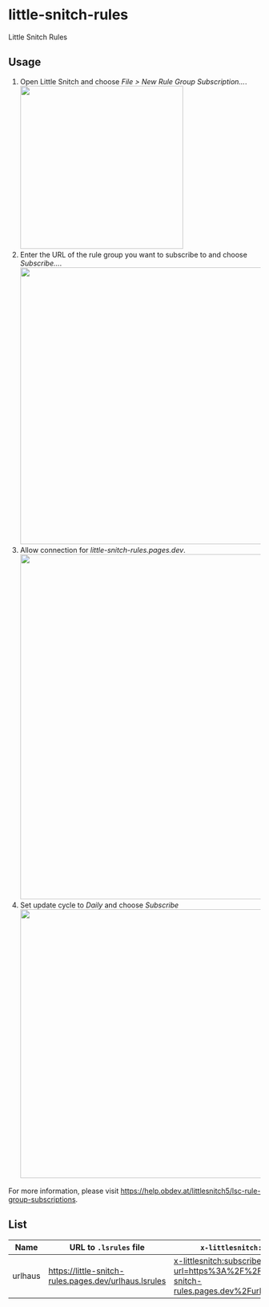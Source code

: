 little-snitch-rules
==

Little Snitch Rules

Usage
--


1. Open Little Snitch and choose *File > New Rule Group Subscription...*. <img width="325" src="https://user-images.githubusercontent.com/20679825/149417366-a7fbdbf2-07b8-4a36-afc5-05c347b1432e.png">
2. Enter the URL of the rule group you want to subscribe to and choose *Subscribe...*. <img width="552" src="https://user-images.githubusercontent.com/20679825/149417564-6c775c7c-dd97-4ce0-b1a5-04aa7c80bef4.png">
3. Allow connection for *little-snitch-rules.pages.dev*. <img width="688" src="https://user-images.githubusercontent.com/20679825/149418118-6c8c1c86-1682-4de8-9cea-00ce962c6a71.png">
4. Set update cycle to *Daily* and choose *Subscribe* <img width="536" src="https://user-images.githubusercontent.com/20679825/149417962-7e2ef56e-cb4d-44d1-804f-8870c17d4f89.png">

For more information, please visit <https://help.obdev.at/littlesnitch5/lsc-rule-group-subscriptions>.

List
--

| Name | URL to `.lsrules` file | `x-littlesnitch:` URL |
|-|-|-|
| urlhaus | <https://little-snitch-rules.pages.dev/urlhaus.lsrules> | <x-littlesnitch:subscribe-rules?url=https%3A%2F%2Flittle-snitch-rules.pages.dev%2Furlhaus.lsrules> |
